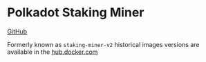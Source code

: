 # Polkadot Staking Miner

[GitHub](https://github.com/paritytech/polkadot-staking-miner)

Formerly known as `staking-miner-v2` historical images versions are available in the [hub.docker.com](https://hub.docker.com/r/paritytech/staking-miner-v2)